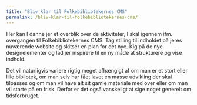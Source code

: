 ```yaml
---
title: "Bliv klar til Folkebibliotekernes CMS"
permalink: /bliv-klar-til-folkebibliotekernes-cms/
---
```

Her kan I danne jer et overblik over de aktiviteter, I skal igennem ifm. overgangen til Folkebibliotekernes CMS. Tag stilling til indholdet på jeres nuværende website og skitsér en plan for det nye.
Kig på de nye designelementer og lad jer inspirere til en ny måde at strukturere og vise indhold. 

Det vil naturligvis variere rigtig meget afhængigt af om man er et stort eller lille bibliotek, om man selv har fået lavet en masse udvikling der skal tilpasses og om man vil have alt sit gamle materiale med over eller om man vil starte på en frisk. Derfor er det også vanskeligt at sige noget generelt om tidsforbruget.    




